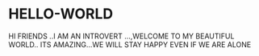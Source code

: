 # HELLO-WORLD
HI FRIENDS ..I AM AN INTROVERT ...,WELCOME TO MY BEAUTIFUL WORLD..
ITS AMAZING...WE WILL STAY HAPPY EVEN IF WE ARE ALONE
